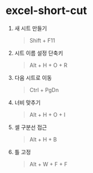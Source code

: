 # excel-short-cut

1. 새 시트 만들기
   > Shift + F11
2. 시트 이름 설정 단축키
   > Alt + H + O + R
3. 다음 시트로 이동
   > Ctrl + PgDn
4. 너비 맞추기
   > Alt + H + O + I
5. 셀 구분선 접근
   > Alt + H + B
6. 틀 고정
   > Alt + W + F + F
